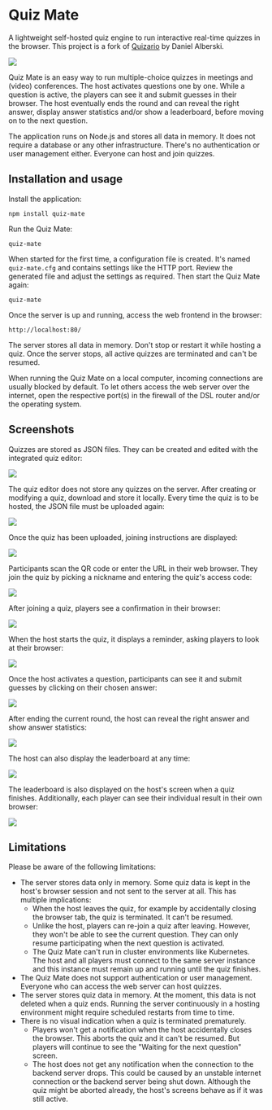 # Quiz Mate

A lightweight self-hosted quiz engine to run interactive real-time quizzes in the browser. This project is a fork of [Quizario](https://github.com/adan2013/Quizario) by Daniel Alberski.

![](https://david-04.github.io/quiz-mate/screenshots/host-guessing-001.png)

Quiz Mate is an easy way to run multiple-choice quizzes in meetings and (video) conferences. The host activates questions one by one. While a question is active, the players can see it and submit guesses in their browser. The host eventually ends the round and can reveal the right answer, display answer statistics and/or show a leaderboard, before moving on to the next question.

The application runs on Node.js and stores all data in memory. It does not require a database or any other infrastructure. There's no authentication or user management either. Everyone can host and join quizzes. 

## Installation and usage

Install the application:

```
npm install quiz-mate
```

Run the Quiz Mate:

```
quiz-mate
```

When started for the first time, a configuration file is created. It's named `quiz-mate.cfg` and contains settings like the HTTP port. Review the generated file and adjust the settings as required. Then start the Quiz Mate again:

```
quiz-mate
```

Once the server is up and running, access the web frontend in the browser:

```
http://localhost:80/
```

The server stores all data in memory. Don't stop or restart it while hosting a quiz. Once the server stops, all active quizzes are terminated and can't be resumed.

When running the Quiz Mate on a local computer, incoming connections are usually blocked by default. To let others access the web server over the internet, open the respective port(s) in the firewall of the DSL router and/or the operating system.

## Screenshots

Quizzes are stored as JSON files. They can be created and edited with the integrated quiz editor:

![](https://david-04.github.io/quiz-mate/screenshots/quiz-editor-001.png)

The quiz editor does not store any quizzes on the server. After creating or modifying a quiz, download and store it locally. Every time the quiz is to be hosted, the JSON file must be uploaded again:

![](https://david-04.github.io/quiz-mate/screenshots/host-upload-quiz-001.png)

Once the quiz has been uploaded, joining instructions are displayed:

![](https://david-04.github.io/quiz-mate/screenshots/host-joining-instructions-001.png)

Participants scan the QR code or enter the URL in their web browser. They join the quiz by picking a nickname and entering the quiz's access code:

![](https://david-04.github.io/quiz-mate/screenshots/homepage-001.png)

After joining a quiz, players see a confirmation in their browser:

![](https://david-04.github.io/quiz-mate/screenshots/player-waiting-for-question-001.png)

When the host starts the quiz, it displays a reminder, asking players to look at their browser:

![](https://david-04.github.io/quiz-mate/screenshots/host-look-at-browser-001.png)

Once the host activates a question, participants can see it and submit guesses by clicking on their chosen answer:

![](https://david-04.github.io/quiz-mate/screenshots/player-guessing-001.png)

After ending the current round, the host can reveal the right answer and show answer statistics:

![](https://david-04.github.io/quiz-mate/screenshots/host-revealing-001.png)

The host can also display the leaderboard at any time:

![](https://david-04.github.io/quiz-mate/screenshots/leaderboard-001.png)

The leaderboard is also displayed on the host's screen when a quiz finishes. Additionally, each player can see their individual result in their own browser:

![](https://david-04.github.io/quiz-mate/screenshots/player-final-result-001.png)

## Limitations

Please be aware of the following limitations:

- The server stores data only in memory. Some quiz data is kept in the host's browser session and not sent to the server at all. This has multiple implications:
  - When the host leaves the quiz, for example by accidentally closing the browser tab, the quiz is terminated. It can't be resumed.
  - Unlike the host, players can re-join a quiz after leaving. However, they won't be able to see the current question. They can only resume participating when the next question is activated.
  - The Quiz Mate can't run in cluster environments like Kubernetes. The host and all players must connect to the same server instance and this instance must remain up and running until the quiz finishes.
- The Quiz Mate does not support authentication or user management. Everyone who can access the web server can host quizzes.
- The server stores quiz data in memory. At the moment, this data is not deleted when a quiz ends. Running the server continuously in a hosting environment might require scheduled restarts from time to time.
- There is no visual indication when a quiz is terminated prematurely. 
  - Players won't get a notification when the host accidentally closes the browser. This aborts the quiz and it can't be resumed. But players will continue to see the "Waiting for the next question" screen.
  - The host does not get any notification when the connection to the backend server drops. This could be caused by an unstable internet connection or the backend server being shut down. Although the quiz might be aborted already, the host's screens behave as if it was still active.
